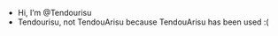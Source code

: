 -  Hi, I’m @Tendourisu
-  Tendourisu, not TendouArisu because TendouArisu has been used :(

<!---
Tendourisu/Tendourisu is a ✨ special ✨ repository because its `README.md` (this file) appears on your GitHub profile.
You can click the Preview link to take a look at your changes.
--->
